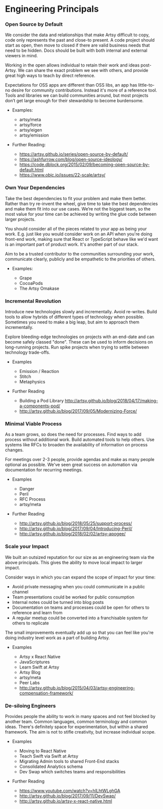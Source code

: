 # Engineering Principals

### Open Source by Default

We consider the data and relationships that make Artsy difficult to copy, code only represents the past and
close-to present. A code project should start as open, then move to closed if there are valid business needs that
need to be hidden. Docs should be built with both internal and external viewers in mind.

Working in the open allows individual to retain their work and ideas post-Artsy. We can share the exact problem we
see with others, and provide great high ways to teach by direct reference.

Expectations for OSS apps are different than OSS libs, an app has little-to-no desire for community contributions.
Instead it's more of a reference tool. Tools and libraries we can build communities around, but most projects don’t
get large enough for their stewardship to become burdensome.

- Examples:

  - artsy/meta
  - artsy/force
  - artsy/eigen
  - artsy/emission

- Further Reading:

  - https://artsy.github.io/series/open-source-by-default/
  - https://ashfurrow.com/blog/open-source-ideology/
  - https://code.dblock.org/2015/02/09/becoming-open-source-by-default.html
  - https://www.objc.io/issues/22-scale/artsy/

### Own Your Dependencies

Take the best dependencies to fit your problem and make them better. Rather than try re-invent the wheel, give time
to take the best dependencies and make them fit into our use cases. We’re not the biggest team, so the most value
for your time can be achieved by writing the glue code between larger projects.

You should consider all of the pieces related to your app as being your work. E.g. just like you would consider
work on an API when you're doing front-end work, making sure that React or TypeScript behave like we'd want is an
important part of product work. It's another part of our stack.

Aim to be a trusted contributor to the communities surrounding your work, communicate clearly, publicly and be
empathetic to the priorities of others.

- Examples:

  - Grape
  - CocoaPods
  - The Artsy Omakase

### Incremental Revolution

Introduce new technologies slowly and incrementally. Avoid re-writes. Build tools to allow hybrids of different
types of technology when possible. Sometimes you need to make a big leap, but aim to approach them incrementally.

Explore bleeding-edge technologies on projects with an end-date and can become safely classed "done". These can be
used to inform decisions on long-running projects. Run spike projects when trying to settle between technology
trade-offs.

- Examples

  - Emission / Reaction
  - Stitch
  - Metaphysics

- Further Reading

  - Building a Pod Library http://artsy.github.io/blog/2018/04/17/making-a-components-pod/
  - http://artsy.github.io/blog/2017/09/05/Modernizing-Force/

### Minimal Viable Process

As a team grows, so does the need for processes. Find ways to add process without additional work. Build automated
tools to help others. Use systems like RFCs to broaden the availability of information on process changes.

For meetings over 2-3 people, provide agendas and make as many people optional as possible. We've seen great
success on automation via documentation for recurring meetings.

- Examples

  - Danger
  - Peril
  - RFC Process
  - artsy/meta

- Further Reading

  - http://artsy.github.io/blog/2018/05/25/support-process/
  - http://artsy.github.io/blog/2017/09/04/Introducing-Peril/
  - http://artsy.github.io/blog/2018/02/02/artsy-apogee/

### Scale your Impact

We built an outsized reputation for our size as an engineering team via the above principals. This gives the
ability to move local impact to larger impact.

Consider ways in which you can expand the scope of impact for your time:

- Avoid private messaging when you could communicate in a public channel
- Team presentations could be worked for public consumption
- Internal notes could be turned into blog posts
- Documentation on teams and processes could be open for others to reference and learn from
- A regular meetup could be converted into a franchisable system for others to replicate

The small improvements eventually add up so that you can feel like you're doing industry level work as a part of
building Artsy.

- Examples

  - Artsy x React Native
  - JavaScriptures
  - Learn Swift at Artsy
  - Artsy Blog
  - artsy/meta
  - Peer Labs
  - http://artsy.github.io/blog/2015/04/03/artsy-engineering-compensation-framework/

### De-siloing Engineers

Provides people the ability to work in many spaces and not feel blocked by another team. Common languages, common
terminology and common ideas. There's definitely space for experimentation, but within a shared framework. The aim
is not to stifle creativity, but increase individual scope.

- Examples

  - Moving to React Native
  - Teach Swift via Swift at Artsy
  - Migrating Admin tools to shared Front-End stacks
  - Consolidated Analytics schema
  - Dev Swap which switches teams and responsibilities

- Further Reading
  - https://www.youtube.com/watch?v=hlLhtWLghGA
  - http://artsy.github.io/blog/2017/09/11/DevSwap/
  - http://artsy.github.io/artsy-x-react-native.html
